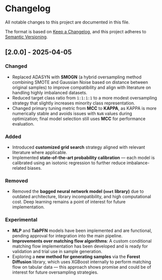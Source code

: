 # Changelog
All notable changes to this project are documented in this file.

The format is based on [Keep a Changelog](https://keepachangelog.com/en/1.0.0/ ),
and this project adheres to [Semantic Versioning](https://semver.org/spec/v2.0.0.html ).

## [2.0.0] - 2025-04-05
### Changed
- Replaced ADASYN with **SMOGN** (a hybrid oversampling method combining SMOTE and Gaussian Noise based on distance between original samples) to improve compatibility and align with literature on handling highly imbalanced datasets.
- Reduced target class ratio from `1:1:1:1` to a more modest oversampling strategy that slightly increases minority class representation.
- Changed primary tuning metric from **MCC** to **KAPPA**, as KAPPA is more numerically stable and avoids issues with `NaN` values during optimization; final model selection still uses **MCC** for performance evaluation.

### Added
- Introduced **customized grid search** strategy aligned with relevant literature where applicable.
- Implemented **state-of-the-art probability calibration** — each model is calibrated using an isotonic regression to further reduce imbalance-related biases.

### Removed
- Removed the **bagged neural network model (`nnet` library)** due to outdated architecture, library incompatibility, and high computational cost. Deep learning remains a point of interest for future implementation.

### Experimental
- **MLP** and **TabPFN** models have been implemented and are functional, pending approval for integration into the main pipeline.
- **Improvements over matching flow algorithms**: A custom conditional matching flow implementation has been developed and is ready for validation and trial use in sample generation.
- Exploring a **new method for generating samples** via the **Forest Diffusion** library, which uses XGBoost internally to perform matching flow on tabular data — this approach shows promise and could be of interest for future oversampling strategies.